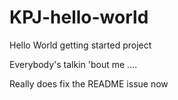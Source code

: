 KPJ-hello-world
===============

Hello World getting started project

Everybody's talkin 'bout me ....

Really does fix the README issue now
